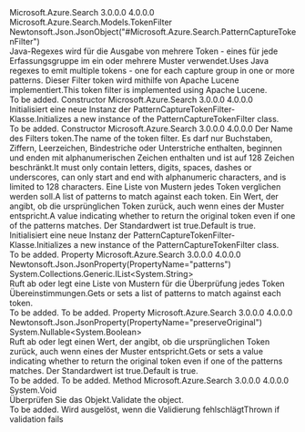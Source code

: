 <Type Name="PatternCaptureTokenFilter" FullName="Microsoft.Azure.Search.Models.PatternCaptureTokenFilter">
  <TypeSignature Language="C#" Value="public class PatternCaptureTokenFilter : Microsoft.Azure.Search.Models.TokenFilter" />
  <TypeSignature Language="ILAsm" Value=".class public auto ansi beforefieldinit PatternCaptureTokenFilter extends Microsoft.Azure.Search.Models.TokenFilter" />
  <TypeSignature Language="DocId" Value="T:Microsoft.Azure.Search.Models.PatternCaptureTokenFilter" />
  <TypeSignature Language="VB.NET" Value="Public Class PatternCaptureTokenFilter&#xA;Inherits TokenFilter" />
  <TypeSignature Language="F#" Value="type PatternCaptureTokenFilter = class&#xA;    inherit TokenFilter" />
  <AssemblyInfo>
    <AssemblyName>Microsoft.Azure.Search</AssemblyName>
    <AssemblyVersion>3.0.0.0</AssemblyVersion>
    <AssemblyVersion>4.0.0.0</AssemblyVersion>
  </AssemblyInfo>
  <Base>
    <BaseTypeName>Microsoft.Azure.Search.Models.TokenFilter</BaseTypeName>
  </Base>
  <Interfaces />
  <Attributes>
    <Attribute>
      <AttributeName>Newtonsoft.Json.JsonObject("#Microsoft.Azure.Search.PatternCaptureTokenFilter")</AttributeName>
    </Attribute>
  </Attributes>
  <Docs>
    <summary>
            <span data-ttu-id="e99d6-101">Java-Regexes wird für die Ausgabe von mehrere Token - eines für jede Erfassungsgruppe im ein oder mehrere Muster verwendet.</span><span class="sxs-lookup"><span data-stu-id="e99d6-101">Uses Java regexes to emit multiple tokens - one for each capture group in one or more patterns.</span></span> <span data-ttu-id="e99d6-102">Dieser Filter token wird mithilfe von Apache Lucene implementiert.</span><span class="sxs-lookup"><span data-stu-id="e99d6-102">This token filter is implemented using Apache Lucene.</span></span>
            <see href="http://lucene.apache.org/core/4_10_3/analyzers-common/org/apache/lucene/analysis/pattern/PatternCaptureGroupTokenFilter.html" /></summary>
    <remarks>To be added.</remarks>
  </Docs>
  <Members>
    <Member MemberName=".ctor">
      <MemberSignature Language="C#" Value="public PatternCaptureTokenFilter ();" />
      <MemberSignature Language="ILAsm" Value=".method public hidebysig specialname rtspecialname instance void .ctor() cil managed" />
      <MemberSignature Language="DocId" Value="M:Microsoft.Azure.Search.Models.PatternCaptureTokenFilter.#ctor" />
      <MemberSignature Language="VB.NET" Value="Public Sub New ()" />
      <MemberType>Constructor</MemberType>
      <AssemblyInfo>
        <AssemblyName>Microsoft.Azure.Search</AssemblyName>
        <AssemblyVersion>3.0.0.0</AssemblyVersion>
        <AssemblyVersion>4.0.0.0</AssemblyVersion>
      </AssemblyInfo>
      <Parameters />
      <Docs>
        <summary>
            <span data-ttu-id="e99d6-103">Initialisiert eine neue Instanz der PatternCaptureTokenFilter-Klasse.</span><span class="sxs-lookup"><span data-stu-id="e99d6-103">Initializes a new instance of the PatternCaptureTokenFilter class.</span></span>
            </summary>
        <remarks>To be added.</remarks>
      </Docs>
    </Member>
    <Member MemberName=".ctor">
      <MemberSignature Language="C#" Value="public PatternCaptureTokenFilter (string name, System.Collections.Generic.IList&lt;string&gt; patterns, Nullable&lt;bool&gt; preserveOriginal = null);" />
      <MemberSignature Language="ILAsm" Value=".method public hidebysig specialname rtspecialname instance void .ctor(string name, class System.Collections.Generic.IList`1&lt;string&gt; patterns, valuetype System.Nullable`1&lt;bool&gt; preserveOriginal) cil managed" />
      <MemberSignature Language="DocId" Value="M:Microsoft.Azure.Search.Models.PatternCaptureTokenFilter.#ctor(System.String,System.Collections.Generic.IList{System.String},System.Nullable{System.Boolean})" />
      <MemberSignature Language="VB.NET" Value="Public Sub New (name As String, patterns As IList(Of String), Optional preserveOriginal As Nullable(Of Boolean) = null)" />
      <MemberSignature Language="F#" Value="new Microsoft.Azure.Search.Models.PatternCaptureTokenFilter : string * System.Collections.Generic.IList&lt;string&gt; * Nullable&lt;bool&gt; -&gt; Microsoft.Azure.Search.Models.PatternCaptureTokenFilter" Usage="new Microsoft.Azure.Search.Models.PatternCaptureTokenFilter (name, patterns, preserveOriginal)" />
      <MemberType>Constructor</MemberType>
      <AssemblyInfo>
        <AssemblyName>Microsoft.Azure.Search</AssemblyName>
        <AssemblyVersion>3.0.0.0</AssemblyVersion>
        <AssemblyVersion>4.0.0.0</AssemblyVersion>
      </AssemblyInfo>
      <Parameters>
        <Parameter Name="name" Type="System.String" />
        <Parameter Name="patterns" Type="System.Collections.Generic.IList&lt;System.String&gt;" />
        <Parameter Name="preserveOriginal" Type="System.Nullable&lt;System.Boolean&gt;" />
      </Parameters>
      <Docs>
        <param name="name"><span data-ttu-id="e99d6-104">Der Name des Filters token.</span><span class="sxs-lookup"><span data-stu-id="e99d6-104">The name of the token filter.</span></span> <span data-ttu-id="e99d6-105">Es darf nur Buchstaben, Ziffern, Leerzeichen, Bindestriche oder Unterstriche enthalten, beginnen und enden mit alphanumerischen Zeichen enthalten und ist auf 128 Zeichen beschränkt.</span><span class="sxs-lookup"><span data-stu-id="e99d6-105">It must only contain letters, digits, spaces, dashes or underscores, can only start and end with alphanumeric characters, and is limited to 128 characters.</span></span></param>
        <param name="patterns"><span data-ttu-id="e99d6-106">Eine Liste von Mustern jedes Token verglichen werden soll.</span><span class="sxs-lookup"><span data-stu-id="e99d6-106">A list of patterns to match against each token.</span></span></param>
        <param name="preserveOriginal"><span data-ttu-id="e99d6-107">Ein Wert, der angibt, ob die ursprünglichen Token zurück, auch wenn eines der Muster entspricht.</span><span class="sxs-lookup"><span data-stu-id="e99d6-107">A value indicating whether to return the original token even if one of the patterns matches.</span></span> <span data-ttu-id="e99d6-108">Der Standardwert ist true.</span><span class="sxs-lookup"><span data-stu-id="e99d6-108">Default is true.</span></span></param>
        <summary>
            <span data-ttu-id="e99d6-109">Initialisiert eine neue Instanz der PatternCaptureTokenFilter-Klasse.</span><span class="sxs-lookup"><span data-stu-id="e99d6-109">Initializes a new instance of the PatternCaptureTokenFilter class.</span></span>
            </summary>
        <remarks>To be added.</remarks>
      </Docs>
    </Member>
    <Member MemberName="Patterns">
      <MemberSignature Language="C#" Value="public System.Collections.Generic.IList&lt;string&gt; Patterns { get; set; }" />
      <MemberSignature Language="ILAsm" Value=".property instance class System.Collections.Generic.IList`1&lt;string&gt; Patterns" />
      <MemberSignature Language="DocId" Value="P:Microsoft.Azure.Search.Models.PatternCaptureTokenFilter.Patterns" />
      <MemberSignature Language="VB.NET" Value="Public Property Patterns As IList(Of String)" />
      <MemberSignature Language="F#" Value="member this.Patterns : System.Collections.Generic.IList&lt;string&gt; with get, set" Usage="Microsoft.Azure.Search.Models.PatternCaptureTokenFilter.Patterns" />
      <MemberType>Property</MemberType>
      <AssemblyInfo>
        <AssemblyName>Microsoft.Azure.Search</AssemblyName>
        <AssemblyVersion>3.0.0.0</AssemblyVersion>
        <AssemblyVersion>4.0.0.0</AssemblyVersion>
      </AssemblyInfo>
      <Attributes>
        <Attribute>
          <AttributeName>Newtonsoft.Json.JsonProperty(PropertyName="patterns")</AttributeName>
        </Attribute>
      </Attributes>
      <ReturnValue>
        <ReturnType>System.Collections.Generic.IList&lt;System.String&gt;</ReturnType>
      </ReturnValue>
      <Docs>
        <summary>
            <span data-ttu-id="e99d6-110">Ruft ab oder legt eine Liste von Mustern für die Überprüfung jedes Token Übereinstimmungen.</span><span class="sxs-lookup"><span data-stu-id="e99d6-110">Gets or sets a list of patterns to match against each token.</span></span>
            </summary>
        <value>To be added.</value>
        <remarks>To be added.</remarks>
      </Docs>
    </Member>
    <Member MemberName="PreserveOriginal">
      <MemberSignature Language="C#" Value="public Nullable&lt;bool&gt; PreserveOriginal { get; set; }" />
      <MemberSignature Language="ILAsm" Value=".property instance valuetype System.Nullable`1&lt;bool&gt; PreserveOriginal" />
      <MemberSignature Language="DocId" Value="P:Microsoft.Azure.Search.Models.PatternCaptureTokenFilter.PreserveOriginal" />
      <MemberSignature Language="VB.NET" Value="Public Property PreserveOriginal As Nullable(Of Boolean)" />
      <MemberSignature Language="F#" Value="member this.PreserveOriginal : Nullable&lt;bool&gt; with get, set" Usage="Microsoft.Azure.Search.Models.PatternCaptureTokenFilter.PreserveOriginal" />
      <MemberType>Property</MemberType>
      <AssemblyInfo>
        <AssemblyName>Microsoft.Azure.Search</AssemblyName>
        <AssemblyVersion>3.0.0.0</AssemblyVersion>
        <AssemblyVersion>4.0.0.0</AssemblyVersion>
      </AssemblyInfo>
      <Attributes>
        <Attribute>
          <AttributeName>Newtonsoft.Json.JsonProperty(PropertyName="preserveOriginal")</AttributeName>
        </Attribute>
      </Attributes>
      <ReturnValue>
        <ReturnType>System.Nullable&lt;System.Boolean&gt;</ReturnType>
      </ReturnValue>
      <Docs>
        <summary>
            <span data-ttu-id="e99d6-111">Ruft ab oder legt einen Wert, der angibt, ob die ursprünglichen Token zurück, auch wenn eines der Muster entspricht.</span><span class="sxs-lookup"><span data-stu-id="e99d6-111">Gets or sets a value indicating whether to return the original token even if one of the patterns matches.</span></span> <span data-ttu-id="e99d6-112">Der Standardwert ist true.</span><span class="sxs-lookup"><span data-stu-id="e99d6-112">Default is true.</span></span>
            </summary>
        <value>To be added.</value>
        <remarks>To be added.</remarks>
      </Docs>
    </Member>
    <Member MemberName="Validate">
      <MemberSignature Language="C#" Value="public override void Validate ();" />
      <MemberSignature Language="ILAsm" Value=".method public hidebysig virtual instance void Validate() cil managed" />
      <MemberSignature Language="DocId" Value="M:Microsoft.Azure.Search.Models.PatternCaptureTokenFilter.Validate" />
      <MemberSignature Language="VB.NET" Value="Public Overrides Sub Validate ()" />
      <MemberSignature Language="F#" Value="override this.Validate : unit -&gt; unit" Usage="patternCaptureTokenFilter.Validate " />
      <MemberType>Method</MemberType>
      <AssemblyInfo>
        <AssemblyName>Microsoft.Azure.Search</AssemblyName>
        <AssemblyVersion>3.0.0.0</AssemblyVersion>
        <AssemblyVersion>4.0.0.0</AssemblyVersion>
      </AssemblyInfo>
      <ReturnValue>
        <ReturnType>System.Void</ReturnType>
      </ReturnValue>
      <Parameters />
      <Docs>
        <summary>
            <span data-ttu-id="e99d6-113">Überprüfen Sie das Objekt.</span><span class="sxs-lookup"><span data-stu-id="e99d6-113">Validate the object.</span></span>
            </summary>
        <remarks>To be added.</remarks>
        <exception cref="T:Microsoft.Rest.ValidationException">
            <span data-ttu-id="e99d6-114">Wird ausgelöst, wenn die Validierung fehlschlägt</span><span class="sxs-lookup"><span data-stu-id="e99d6-114">Thrown if validation fails</span></span>
            </exception>
      </Docs>
    </Member>
  </Members>
</Type>